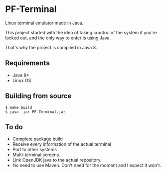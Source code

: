 # PF-Terminal
Linux terminal emulator made in Java.

This project started with the idea of taking crontrol of the system if you're locked out, and the only way to enter is using Java.

That's why the project is compiled in Java 8.

## Requirements ##
- Java 8+
- Linux OS

## Building from source ##
```shell
$ make build
$ java -jar PF-Terminal.jar
```

## To do ##
- Complete package build
- Receive every information of the actual terminal
- Port to other systems
- Multi-terminal screens.
- Link OpenJDK java to the actual repository.
- No need to use Maven. Don't need for the moment and I expect it won't.
